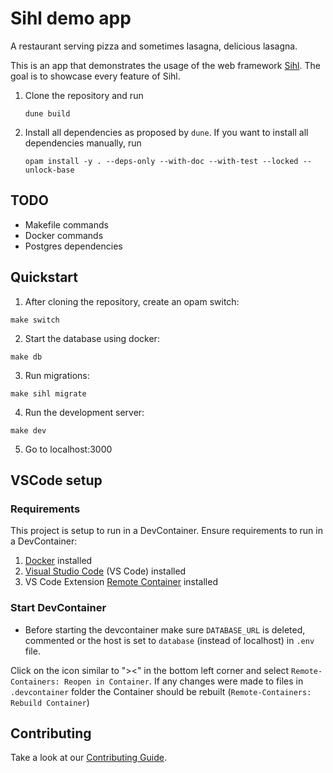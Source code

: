 # Sihl demo app

A restaurant serving pizza and sometimes lasagna, delicious lasagna.

This is an app that demonstrates the usage of the web framework [Sihl](https://github.com/oxidizing/sihl/). The goal is to showcase every feature of Sihl.

1. Clone the repository and run
   ```
   dune build
   ```
2. Install all dependencies as proposed by `dune`. If you want to install all dependencies manually, run
   ```
   opam install -y . --deps-only --with-doc --with-test --locked --unlock-base
   ```

## TODO
- Makefile commands
- Docker commands
- Postgres dependencies
## Quickstart

1. After cloning the repository, create an opam switch:

```
make switch
```

2. Start the database using docker:

```
make db
```

3. Run migrations:

```
make sihl migrate
```

4. Run the development server:

```
make dev
```

5. Go to localhost:3000

## VSCode setup

### Requirements

This project is setup to run in a DevContainer. Ensure requirements to run in a DevContainer:

1. [Docker](/Technologies/Docker) installed
1. [Visual Studio Code](https://code.visualstudio.com/) (VS Code) installed
1. VS Code Extension [Remote Container](https://marketplace.visualstudio.com/items?itemName=ms-vscode-remote.remote-containers) installed

### Start DevContainer

- Before starting the devcontainer make sure `DATABASE_URL` is deleted, commented or the host is set to `database` (instead of localhost) in `.env` file.

Click on the icon similar to "><" in the bottom left corner and select `Remote-Containers: Reopen in Container`.
If any changes were made to files in `.devcontainer` folder the Container should be rebuilt (`Remote-Containers: Rebuild Container`)

## Contributing

Take a look at our [Contributing Guide](CONTRIBUTING.md).
